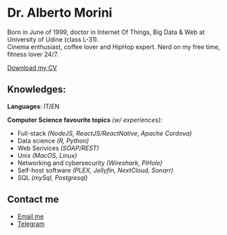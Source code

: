 # Dr. Alberto Morini

Born in June of 1999, doctor in Internet Of Things, Big Data & Web at University of Udine (class L-31). <br>
Cinema enthusiast, coffee lover and HipHop expert.
Nerd on my free time, fitness lover 24/7.

<a href='https://github.com/albertomorini/docs/cv_AlbertoMorini-eng.pdf'> Download my CV</a>

## Knowledges:

**Languages**: IT/EN

**Computer Science favourite topics** *(w/ experiences)*:
- Full-stack *(NodeJS, ReactJS/ReactNative, Apache Cordova)*
- Data science *(R, Python)*
- Web Serivices *(SOAP/REST)*
- Unix *(MacOS, Linux)*
- Networking and cybersecurity *(Wireshark, PiHole)*
- Self-host software *(PLEX, Jellyfin, NextCloud, Sonarr)*
- SQL *(mySql, Postgresql)*


## Contact me
- <a href='mailto:99morini@gmail.com'> Email me </a>
- <a href="https://t.me/albertomorini">Telegram</a>
